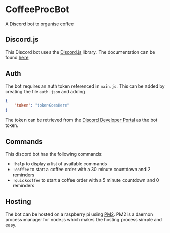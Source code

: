 # CoffeeProcBot
A Discord bot to organise coffee

## Discord.js

This Discord bot uses the [Discord.js](https://discord.js.org/) library. The documentation can be found [here](https://discord.js.org/#/docs/main/master/general/welcome)

## Auth
The bot requires an auth token referenced in `main.js`. This can be added by creating the file `auth.json` and adding
```json
{
    "token": "tokenGoesHere"
}
```
The token can be retrieved from the [Discord Developer Portal](https://discordapp.com/developers) as the bot token.

## Commands

This discord bot has the following commands:

- `!help` to display a list of available commands
- `!coffee` to start a coffee order with a 30 minute countdown and 2 reminders
- `!quickcoffee` to start a coffee order with a 5 minute countdown and 0 reminders

## Hosting

The bot can be hosted on a raspberry pi using [PM2](https://pm2.keymetrics.io/). PM2 is a daemon process manager for node.js which makes the hosting process simple and easy.

